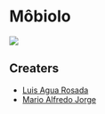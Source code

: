 # Môbiolo

<img src="https://image.freepik.com/free-photo/e-commerce-sales-online-shopping-digital-marketing-isometric-smart-phone-online-shopping-3d-render_172660-8.jpg" />


## Creaters
* <a href="https://www.facebook.com/luis.deaguarosada" target="_blank">Luis Agua Rosada</a>
* <a href="https://www.facebook.com/marioalfredo.jorge" target="_blank">Mario Alfredo Jorge</a>
